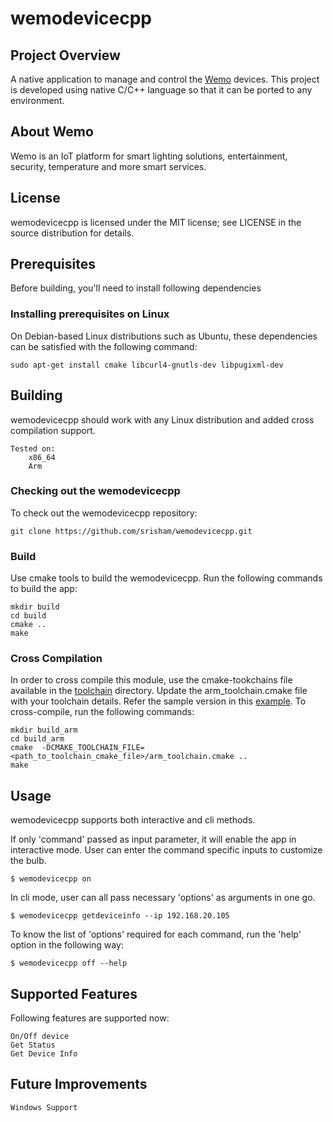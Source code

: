 # wemodevicecpp

## Project Overview
A native application to manage and control the [Wemo](https://www.wemo.com/) devices. This project is developed using native C/C++ language so that it can be ported to any environment. 

## About Wemo
Wemo is an IoT platform for smart lighting solutions, entertainment, security, temperature and more smart services.

## License
wemodevicecpp is licensed under the MIT license; see LICENSE in the source distribution for details.


## Prerequisites
Before building, you'll need to install following dependencies

### Installing prerequisites on Linux
On Debian-based Linux distributions such as Ubuntu, these dependencies can be satisfied with the following command:

    sudo apt-get install cmake libcurl4-gnutls-dev libpugixml-dev

## Building
wemodevicecpp should work with any Linux distribution and added cross compilation support.

    Tested on:
        x86_64
        Arm
        
### Checking out the wemodevicecpp
To check out the wemodevicecpp repository:

    git clone https://github.com/srisham/wemodevicecpp.git
    
### Build
Use cmake tools to build the wemodevicecpp. Run the following commands to build the app:

    mkdir build
    cd build
    cmake ..
    make
    
### Cross Compilation
In order to cross compile this module, use the cmake-tookchains file available in the [toolchain](cmake/toolchain) directory. Update the arm_toolchain.cmake file with your toolchain details. Refer the sample version in this [example](cmake/toolchain/example).
To cross-compile, run the following commands:

    mkdir build_arm
    cd build_arm
    cmake  -DCMAKE_TOOLCHAIN_FILE=<path_to_toolchain_cmake_file>/arm_toolchain.cmake ..
    make
    
## Usage
wemodevicecpp supports both interactive and cli methods. 
    
If only 'command' passed as input parameter, it will enable the app in interactive mode. User can enter the command specific inputs to customize the bulb.

    $ wemodevicecpp on
    
In cli mode, user can all pass necessary 'options' as arguments in one go. 

    $ wemodevicecpp getdeviceinfo --ip 192.168.20.105

To know the list of 'options' required for each command, run the 'help' option in the following way:

    $ wemodevicecpp off --help

## Supported Features
Following features are supported now:

    On/Off device
    Get Status
    Get Device Info

## Future Improvements
    Windows Support
